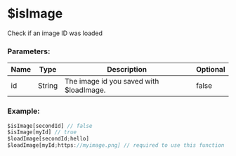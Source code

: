 # $isImage
Check if an image ID was loaded

### Parameters:
| Name          | Type        | Description                             | Optional |
| ------------- | ----------- | --------------------------------------- | -------- |
| id            | String      | The image id you saved with $loadImage. | false    |

### Example:
```js
$isImage[secondId] // false
$isImage[myId] // true
$loadImage[secondId;hello]
$loadImage[myId;https://myimage.png] // required to use this function
```
